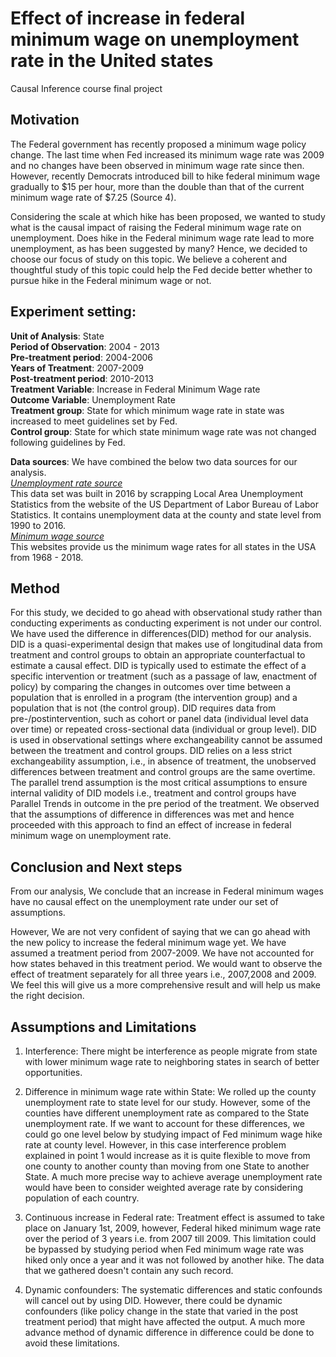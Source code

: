 # Effect of increase in federal minimum wage on unemployment rate in the United states

Causal Inference course final project

## Motivation

The Federal government has recently proposed a minimum wage policy change. The last time when Fed increased its minimum wage rate was 2009 and no changes have been observed in minimum wage rate since then. However, recently Democrats introduced bill to hike federal minimum wage gradually to $15 per hour, more than the double than that of the current minimum wage rate of $7.25 (Source 4).

Considering the scale at which hike has been proposed, we wanted to study what is the causal impact of
raising the Federal minimum wage rate on unemployment. Does hike in the Federal minimum wage rate lead to
more unemployment, as has been suggested by many? Hence, we decided to choose our focus of study on this topic. We believe a coherent and thoughtful study of this topic could help the Fed decide better whether to pursue hike in the Federal minimum wage or not.

## Experiment setting:

__Unit of Analysis__: State    
__Period of Observation__: 2004 - 2013  
__Pre-treatment period__: 2004-2006  
__Years of Treatment__: 2007-2009  
__Post-treatment period__: 2010-2013  
__Treatment Variable__: Increase in Federal Minimum Wage rate  
__Outcome Variable__: Unemployment Rate    
__Treatment group__: State for which minimum wage rate in state was increased to meet guidelines set by Fed.  
__Control group__: State for which state minimum wage rate was not changed following guidelines by Fed.


__Data sources__: We have combined the below two data sources for our analysis.  
[_Unemployment rate source_](https://www.kaggle.com/jayrav13/unemployment-by-county-us/home )  
This data set was built in 2016 by scrapping Local Area Unemployment Statistics from the website of the US Department of Labor Bureau of Labor Statistics. It contains unemployment data at the county and state level from 1990 to 2016.   
[_Minimum wage source_](https://www.dol.gov/whd/state/stateMinWageHis.htm )  
This websites provide us the minimum wage rates for all states in the USA from 1968 - 2018.

## Method 

For this study, we decided to go ahead with observational study rather than conducting experiments as
conducting experiment is not under our control. We have used the difference in differences(DID) method for
our analysis. DID is a quasi-experimental design that makes use of longitudinal data from treatment and
control groups to obtain an appropriate counterfactual to estimate a causal effect. DID is typically used to
estimate the effect of a specific intervention or treatment (such as a passage of law, enactment of policy)
by comparing the changes in outcomes over time between a population that is enrolled in a program (the
intervention group) and a population that is not (the control group). DID requires data from pre-/postintervention,
such as cohort or panel data (individual level data over time) or repeated cross-sectional data
(individual or group level).
DID is used in observational settings where exchangeability cannot be assumed between the treatment and
control groups. DID relies on a less strict exchangeability assumption, i.e., in absence of treatment, the
unobserved differences between treatment and control groups are the same overtime. The parallel trend
assumption is the most critical assumptions to ensure internal validity of DID models i.e., treatment and
control groups have Parallel Trends in outcome in the pre period of the treatment. We observed that the
assumptions of difference in differences was met and hence proceeded with this approach to find an effect of
increase in federal minimum wage on unemployment rate.


## Conclusion and Next steps

From our analysis, We conclude that an increase in Federal minimum wages have no causal effect on the unemployment rate under our set of assumptions. 

However, We are not very confident of saying that we can go ahead with the new policy to increase the federal minimum wage yet. We have assumed a treatment period from 2007-2009. We have not accounted for how states behaved in this treatment period. We would want to observe the effect of treatment separately for all three years i.e., 2007,2008 and 2009. We feel this will give us a more comprehensive result and will help us make the right decision.

## Assumptions and Limitations
1.	Interference: There might be interference as people migrate from state with lower minimum wage rate to neighboring states in search of better opportunities.

2.	Difference in minimum wage rate within State: We rolled up the county unemployment rate to state level for our study. However, some of the counties have different unemployment rate as compared to the State unemployment rate. If we want to account for these differences, we could go one level below by studying impact of Fed minimum wage hike rate at county level. However, in this case interference problem explained in point 1 would increase as it is quite flexible to move from one county to another county than moving from one State to another State. A much more precise way to achieve average unemployment rate would have been to consider weighted average rate by considering population of each country. 

3.	Continuous increase in Federal rate: Treatment effect is assumed to take place on January 1st, 2009, however, Federal hiked minimum wage rate over the period of 3 years i.e. from 2007 till 2009. This limitation could be bypassed by studying period when Fed minimum wage rate was hiked only once a year and it was not followed by another hike. The data that we gathered doesn't contain any such record.

4.	 Dynamic confounders: The systematic differences and static confounds will cancel out by using DID. However, there could be dynamic confounders (like policy change in the state that varied in the post treatment period) that might have affected the output. A much more advance method of dynamic difference in difference could be done to avoid these limitations.
